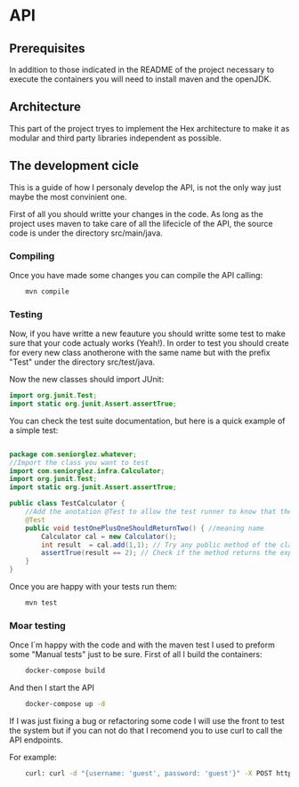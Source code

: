 # API

## Prerequisites 

In addition to those indicated in the README of the project necessary to execute the containers you will need to install maven and the openJDK.

## Architecture

This part of the project tryes to implement the Hex architecture to make it as modular and third party libraries independent as possible.

## The development cicle 

This is a guide of how I personaly develop the API, is not the only way just maybe the most convinient one. 

First of all you should writte your changes in the code. As long as the project uses maven to take care of all the lifecicle of the API, the source code is under the directory src/main/java.

### Compiling

Once you have made some changes you can compile the API calling:

```bash
    mvn compile
```

### Testing

Now, if you have writte a new feauture you should writte some test to make sure that your code actualy works (Yeah!). In order to test you should create for every new class anotherone with the same name but with the prefix "Test" under the directory src/test/java.

Now the new classes should import JUnit:

```java
import org.junit.Test;
import static org.junit.Assert.assertTrue;
```

You can check the test suite documentation, but here is a quick example of a simple test:


```java

package com.seniorglez.whatever;
//Import the class you want to test
import com.seniorglez.infra.Calculator;
import org.junit.Test;
import static org.junit.Assert.assertTrue;

public class TestCalculator {
    //Add the anotation @Test to allow the test runner to know that the following function is a test.
    @Test
    public void testOnePlusOneShouldReturnTwo() { //meaning name
        Calculator cal = new Calculator();
        int result  = cal.add(1,1); // Try any public method of the class
        assertTrue(result == 2); // Check if the method returns the expected result. 
    }
}

```

Once you are happy with your tests run them:

```bash
    mvn test
```

### Moar testing

Once I´m happy with the code and with the maven test I used to preform some "Manual tests" just to be sure. First of all I build the containers:

```bash
    docker-compose build 
```

And then I start the API

```bash
    docker-compose up -d
```

If I was just fixing a bug or refactoring some code I will use the front to test the system but if you can not do that I recomend you to use curl to call the API endpoints.

For example:

``` bash
    curl: curl -d "{username: 'guest', password: 'guest'}" -X POST http://localhost:4567/request_token
```